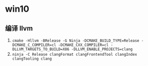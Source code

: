 # win10

## 编译 llvm

1. `cmake -Hllvm -BRelease -G Ninja -DCMAKE_BUILD_TYPE=Release -DCMAKE_C_COMPILER=cl -DCMAKE_CXX_COMPILER=cl -DLLVM_TARGETS_TO_BUILD=X86 -DLLVM_ENABLE_PROJECTS=clang`
2. `ninja -C Release clangFormat clangFrontendTool clangIndex clangTooling clang`